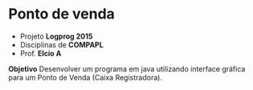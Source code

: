 # Ponto de venda

- Projeto **Logprog 2015**
- Disciplinas de **COMPAPL**
- Prof. **Elcio A**

**Objetivo**
Desenvolver um programa em java utilizando interface gráfica para
um Ponto de Venda (Caixa Registradora).
